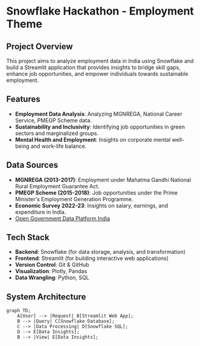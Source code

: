 # Snowflake Hackathon - Employment Theme

## Project Overview
This project aims to analyze employment data in India using Snowflake and build a Streamlit application that provides insights to bridge skill gaps, enhance job opportunities, and empower individuals towards sustainable employment.

## Features
- **Employment Data Analysis**: Analyzing MGNREGA, National Career Service, PMEGP Scheme data.
- **Sustainability and Inclusivity**: Identifying job opportunities in green sectors and marginalized groups.
- **Mental Health and Employment**: Insights on corporate mental well-being and work-life balance.

## Data Sources
- **MGNREGA (2013-2017)**: Employment under Mahatma Gandhi National Rural Employment Guarantee Act.
- **PMEGP Scheme (2015-2018)**: Job opportunities under the Prime Minister's Employment Generation Programme.
- **Economic Survey 2022-23**: Insights on salary, earnings, and expenditure in India.
- [Open Government Data Platform India](https://data.gov.in/)

## Tech Stack
- **Backend**: Snowflake (for data storage, analysis, and transformation)
- **Frontend**: Streamlit (for building interactive web applications)
- **Version Control**: Git & GitHub
- **Visualization**: Plotly, Pandas
- **Data Wrangling**: Python, SQL

## System Architecture

```mermaid
graph TD;
    A[User] --> |Request| B[Streamlit Web App];
    B --> |Query| C[Snowflake Database];
    C --> |Data Processing| D[Snowflake SQL];
    D --> E[Data Insights];
    B --> |View| E[Data Insights];
